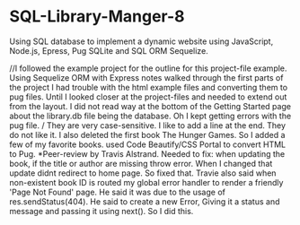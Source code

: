 # SQL-Library-Manger-8
 Using SQL database to implement a dynamic website using JavaScript, Node.js, Epress, Pug SQLite and SQL ORM Sequelize.

 //I followed the example project for the outline for this project-file example. 
 Using Sequelize ORM with Express notes walked through the first parts of the project
 I had trouble with the html example files and converting them to pug files.
 Until I looked closer at the project-files and needed to extend out from the layout. 
 I did not read way at the bottom of the Getting Started page about the library.db file being the database. 
Oh I kept getting errors with the pug file. / They are very case-sensitive. I like to add a line at the end. They do not like it. 
I also deleted the first book The Hunger Games. So I added a few of my favorite books. 
used Code Beautify/CSS Portal to convert HTML to Pug.
*Peer-review by Travis Alstrand. Needed to fix: when updating the book, if the title or author are missing throw error. When I changed that update didnt redirect to home page. So fixed that. 
Travie also said when non-existent book ID is routed my global error handler to render a friendly 'Page Not Found' page. 
He said it was due to the usage of res.sendStatus(404). He said to create a new Error, Giving it a status and message and passing it using next(). So I did this.  